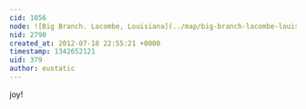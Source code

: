 ```yaml
---
cid: 1056
node: ![Big Branch. Lacombe, Louisiana](../map/big-branch-lacombe-louisiana/2012-05-14)
nid: 2790
created_at: 2012-07-18 22:55:21 +0000
timestamp: 1342652121
uid: 379
author: eustatic
---
```


joy!